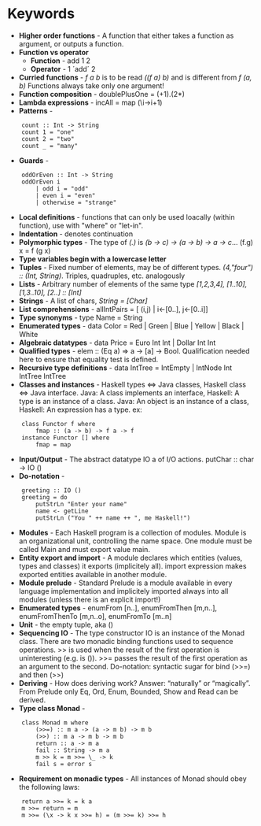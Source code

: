# Keywords

* **Higher order functions** - A function that either takes a function as argument, or outputs a function.
* **Function vs operator**
  * **Function** - add 1 2
  * **Operator** - 1 ´add´ 2
* **Curried functions** - *f a b* is to be read *((f a) b)* and is different from *f (a, b)* Functions always take only one argument!
* **Function composition** - doublePlusOne = (+1).(2*)
* **Lambda expressions** - incAll = map (\i->i+1)
* **Patterns** - 
```
    count :: Int -> String
    count 1 = "one"
    count 2 = "two"
    count _ = "many"
```
* **Guards** - 
```
    oddOrEven :: Int -> String
    oddOrEven i
        | odd i = "odd"
        | even i = "even"
        | otherwise = "strange"
```
* **Local definitions** - functions that can only be used loacally (within function), use with "where" or "let-in".
* **Indentation** - denotes continuation
* **Polymorphic types** - The type of *(.)* is *(b -> c) -> (a -> b) -> a -> c*... (f.g) x = f (g x) 
* **Type variables begin with a lowercase letter**
* **Tuples** - Fixed number of elements, may be of different types. *(4,"four") :: (Int, String)*. Triples, quadruples, etc. analogously
* **Lists** - Arbitrary number of elements of the same type *[1,2,3,4], [1..10], [1,3..10], [2..] :: [Int]*
* **Strings** - A list of chars, *String = [Char]*
* **List comprehensions** - allIntPairs = [ (i,j) | i<-[0..], j<-[0..i]]
* **Type synonyms** - type Name = String
* **Enumerated types** - data Color = Red | Green | Blue | Yellow | Black | White
* **Algebraic datatypes** - data Price = Euro Int Int | Dollar Int Int
* **Qualified types** - elem :: (Eq a) => a -> [a] -> Bool. Qualification needed here to ensure that equality test is defined.
* **Recursive type definitions** - data IntTree = IntEmpty | IntNode Int IntTree IntTree
* **Classes and instances** - Haskell types ⇔ Java classes, Haskell class ⇔ Java interface. Java: A class implements an interface, Haskell: A type is an instance of a class. Java: An object is an instance of a class, Haskell: An expression has a type. ex:
```
    class Functor f where
        fmap :: (a -> b) -> f a -> f 
    instance Functor [] where
        fmap = map
```
* **Input/Output** - The abstract datatype IO a of I/O actions. putChar :: char -> IO ()
* **Do-notation** - 
```
    greeting :: IO ()
    greeting = do
        putStrLn "Enter your name"
        name <- getLine
        putStrLn ("You " ++ name ++ ", me Haskell!")
```
* **Modules** - Each Haskell program is a collection of modules. Module is an organizational unit, controlling the name space. One module must be called Main and must export value main.
* **Entity export and import** - A module declares which entities (values, types and classes) it exports (implicitely all). import expression makes exported entities available in another module.
* **Module prelude** - Standard Prelude is a module available in every language implementation and implicitely imported always into all modules (unless there is an explicit import!)
* **Enumerated types** - enumFrom [n..], enumFromThen [m,n..], enumFromThenTo [m,n..o], enumFromTo [m..n]
* **Unit** - the empty tuple, aka ()
* **Sequencing IO** - The type constructor IO is an instance of the Monad class. There are two monadic binding functions used to sequence operations. >> is used when the result of the first operation is uninteresting (e.g. is ()). >>= passes the result of the first operation as an argument to the second. Do-notation: syntactic sugar for bind (>>=) and then (>>)
* **Deriving** - How does deriving work? Answer: “naturally” or “magically”. From Prelude only Eq, Ord, Enum, Bounded, Show and Read can be derived.
* **Type class Monad** - 
```
    class Monad m where
        (>>=) :: m a -> (a -> m b) -> m b
        (>>) :: m a -> m b -> m b
        return :: a -> m a
        fail :: String -> m a
        m >> k = m >>= \_ -> k
        fail s = error s
```
* **Requirement on monadic types** - All instances of Monad should obey the following laws:
```
    return a >>= k = k a
    m >>= return = m
    m >>= (\x -> k x >>= h) = (m >>= k) >>= h
```
